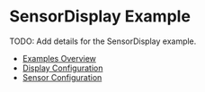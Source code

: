 # SensorDisplay Example

TODO: Add details for the SensorDisplay example.

- [Examples Overview](../examples.md)
- [Display Configuration](../configuration/display_config.md)
- [Sensor Configuration](../configuration/sensor_config.md)